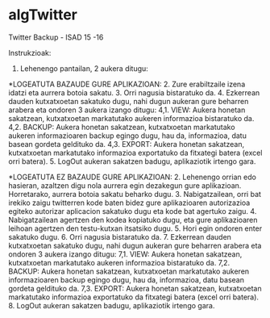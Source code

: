 # algTwitter
Twitter Backup - ISAD 15 -16

Instrukzioak:

1. Lehenengo pantailan, 2 aukera ditugu:

*LOGEATUTA BAZAUDE GURE APLIKAZIOAN:
    2. Zure erabiltzaile izena idatzi eta aurrera botoia sakatu.
    3. Orri nagusia bistaratuko da.
    4. Ezkerrean dauden kutxatxoetan sakatuko dugu, nahi dugun aukeran gure beharren arabera eta ondoren 3 aukera izango ditugu:
          4,1. VIEW: Aukera honetan sakatzean, kutxatxoetan markatutako aukeren informazioa bistaratuko da.
          4,2. BACKUP: Aukera honetan sakatzean, kutxatxoetan markatutako aukeren informazioaren backup egingo dugu, hau da,                           informazioa, datu basean gordeta geldituko da.
          4,3. EXPORT: Aukera honetan sakatzean, kutxatxoetan markatutako informazioa exportatuko da fitxategi batera (excel                           orri batera).
    5. LogOut aukeran sakatzen badugu, aplikaziotik irtengo gara.
    
*LOGEATUTA EZ BAZAUDE GURE APLIKAZIOAN:
    2. Lehenengo orrian edo hasieran, azaltzen digu nola aurrera egin dezakegun gure aplikazioan. Horretarako, aurrera botoia          sakatu beharko dugu.
    3. Nabigatzailean, orri bat irekiko zaigu twitterren kode baten bidez gure aplikazioaren autorizazioa egiteko autorizar            aplicacion sakatuko dugu eta kode bat agertuko zaigu.
    4. Nabigatzailean agertzen den kodea kopiatuko dugu, eta gure aplikazioaren leihoan agertzen den testu-kutxan itsatsiko            dugu.
    5. Hori egin ondoren enter sakatuko dugu.
    6. Orri nagusia bistaratuko da.
    7. Ezkerrean dauden kutxatxoetan sakatuko dugu, nahi dugun aukeran gure beharren arabera eta ondoren 3 aukera izango ditugu:
          7,1. VIEW: Aukera honetan sakatzean, kutxatxoetan markatutako aukeren informazioa bistaratuko da.
          7,2. BACKUP: Aukera honetan sakatzean, kutxatxoetan markatutako aukeren informazioaren backup egingo dugu, hau da,                           informazioa, datu basean gordeta geldituko da.
          7,3. EXPORT: Aukera honetan sakatzean, kutxatxoetan markatutako informazioa exportatuko da fitxategi batera (excel                           orri batera).
    8. LogOut aukeran sakatzen badugu, aplikaziotik irtengo gara.
